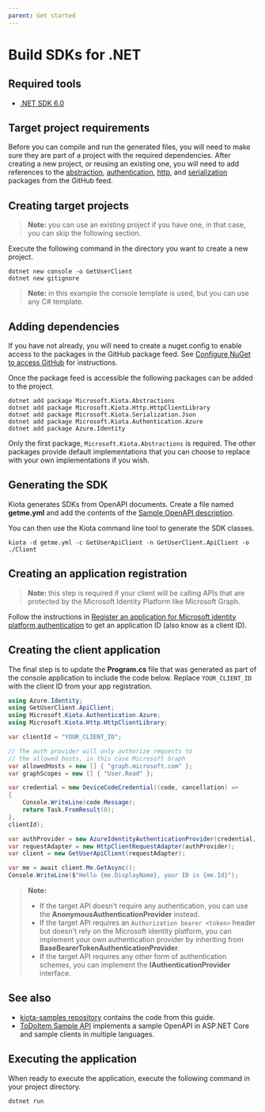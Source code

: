 ```yaml
---
parent: Get started
---
```


# Build SDKs for .NET

## Required tools

- [.NET SDK 6.0](https://dotnet.microsoft.com/download)

## Target project requirements

Before you can compile and run the generated files, you will need to make sure they are part of a project with the required dependencies. After creating a new project, or reusing an existing one, you will need to add references to the [abstraction](https://github.com/microsoft/kiota/tree/main/abstractions/dotnet), [authentication](https://github.com/microsoft/kiota/tree/main/authentication/dotnet/azure), [http](https://github.com/microsoft/kiota/tree/main/http/dotnet/httpclient), and [serialization](https://github.com/microsoft/kiota/tree/main/serialization/dotnet/json) packages from the GitHub feed.

## Creating target projects

> **Note:** you can use an existing project if you have one, in that case, you can skip the following section.

Execute the following command in the directory you want to create a new project.

```shell
dotnet new console -o GetUserClient
dotnet new gitignore
```

> **Note:** in this example the console template is used, but you can use any C# template.

## Adding dependencies

If you have not already, you will need to create a nuget.config to enable access to the packages in the GitHub package feed. See [Configure NuGet to access GitHub](index.md#configure-nuget-to-access-github) for instructions.

Once the package feed is accessible the following packages can be added to the project.

```shell
dotnet add package Microsoft.Kiota.Abstractions
dotnet add package Microsoft.Kiota.Http.HttpClientLibrary
dotnet add package Microsoft.Kiota.Serialization.Json
dotnet add package Microsoft.Kiota.Authentication.Azure
dotnet add package Azure.Identity
```

Only the first package, `Microsoft.Kiota.Abstractions` is required. The other packages provide default implementations that you can choose to replace with your own implementations if you wish.

## Generating the SDK

Kiota generates SDKs from OpenAPI documents. Create a file named **getme.yml** and add the contents of the [Sample OpenAPI description](reference-openapi.md).

You can then use the Kiota command line tool to generate the SDK classes.

```shell
kiota -d getme.yml -c GetUserApiClient -n GetUserClient.ApiClient -o ./Client
```

## Creating an application registration

> **Note:** this step is required if your client will be calling APIs that are protected by the Microsoft Identity Platform like Microsoft Graph.

Follow the instructions in [Register an application for Microsoft identity platform authentication](register-app.md) to get an application ID (also know as a client ID).

## Creating the client application

The final step is to update the **Program.cs** file that was generated as part of the console application to include the code below. Replace `YOUR_CLIENT_ID` with the client ID from your app registration.

```csharp
using Azure.Identity;
using GetUserClient.ApiClient;
using Microsoft.Kiota.Authentication.Azure;
using Microsoft.Kiota.Http.HttpClientLibrary;

var clientId = "YOUR_CLIENT_ID";

// The auth provider will only authorize requests to
// the allowed hosts, in this case Microsoft Graph
var allowedHosts = new [] { "graph.microsoft.com" };
var graphScopes = new [] { "User.Read" };

var credential = new DeviceCodeCredential((code, cancellation) =>
{
    Console.WriteLine(code.Message);
    return Task.FromResult(0);
},
clientId);

var authProvider = new AzureIdentityAuthenticationProvider(credential, allowedHosts, graphScopes);
var requestAdapter = new HttpClientRequestAdapter(authProvider);
var client = new GetUserApiClient(requestAdapter);

var me = await client.Me.GetAsync();
Console.WriteLine($"Hello {me.DisplayName}, your ID is {me.Id}");

```

> **Note:**
>
> - If the target API doesn't require any authentication, you can use the **AnonymousAuthenticationProvider** instead.
> - If the target API requires an `Authorization bearer <token>` header but doesn't rely on the Microsoft identity platform, you can implement your own authentication provider by inheriting from **BaseBearerTokenAuthenticationProvider**.
> - If the target API requires any other form of authentication schemes, you can implement the **IAuthenticationProvider** interface.

## See also

- [kiota-samples repository](https://github.com/microsoft/kiota-samples/tree/main/get-started/dotnet) contains the code from this guide.
- [ToDoItem Sample API](https://github.com/microsoft/kiota-samples/tree/main/sample-api) implements a sample OpenAPI in ASP.NET Core and sample clients in multiple languages.

## Executing the application

When ready to execute the application, execute the following command in your project directory.

```shell
dotnet run
```
